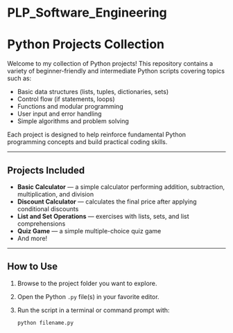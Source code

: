 # PLP_Software_Engineering

# Python Projects Collection

Welcome to my collection of Python projects! This repository contains a variety of beginner-friendly and intermediate Python scripts covering topics such as:

- Basic data structures (lists, tuples, dictionaries, sets)
- Control flow (if statements, loops)
- Functions and modular programming
- User input and error handling
- Simple algorithms and problem solving

Each project is designed to help reinforce fundamental Python programming concepts and build practical coding skills.

---

## Projects Included

- **Basic Calculator** — a simple calculator performing addition, subtraction, multiplication, and division
- **Discount Calculator** — calculates the final price after applying conditional discounts
- **List and Set Operations** — exercises with lists, sets, and list comprehensions
- **Quiz Game** — a simple multiple-choice quiz game
- And more!

---

## How to Use

1. Browse to the project folder you want to explore.
2. Open the Python `.py` file(s) in your favorite editor.
3. Run the script in a terminal or command prompt with:

   ```bash
   python filename.py
